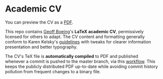 # Academic CV

You can preview the CV as a [PDF](https://geoffboeing.com/share/cv-gboeing.pdf).

This repo contains [Geoff Boeing](https://geoffboeing.com/)'s **LaTeX academic CV**, permissively licensed for others to adapt. The CV content and formatting generally conform to Karen Kelsky's [guidelines](https://theprofessorisin.com/) with tweaks for clearer information presentation and better typography.

The CV's TeX file is **automatically compiled** to PDF and published whenever a commit is pushed to the master branch, via this [workflow](https://github.com/gboeing/cv/blob/master/.github/workflows/build.yml). This keeps the publicly distributed PDF up-to-date while avoiding commit history pollution from frequent changes to a binary file.
